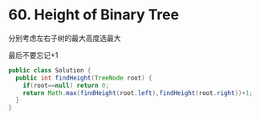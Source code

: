 # 60. Height of Binary Tree

分别考虑左右子树的最大高度选最大

最后不要忘记+1

```java
public class Solution {
  public int findHeight(TreeNode root) {
    if(root==null) return 0;
    return Math.max(findHeight(root.left),findHeight(root.right))+1;
  }
}
